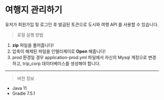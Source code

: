 # 여행지 관리하기

유저가 회원가입 및 로그인 후 발급된 토큰으로 도시와 여행 API 를 사용할 수 있습니다.

> 로컬 실행 방법

1. **zip** 파일을 풀어줍니다!
2. 압축이 해제된 파일을 인텔리제이로 **Open** 해줍니다!
3. prod 환경일 경우 application-prod.yml 파일에서 자신의 Mysql 계정으로 변경하고, 
trip_corp 데이터베이스를 생성해야 합니다.

---
> 버전 정보
- Java 11
- Gradle 7.5.1


